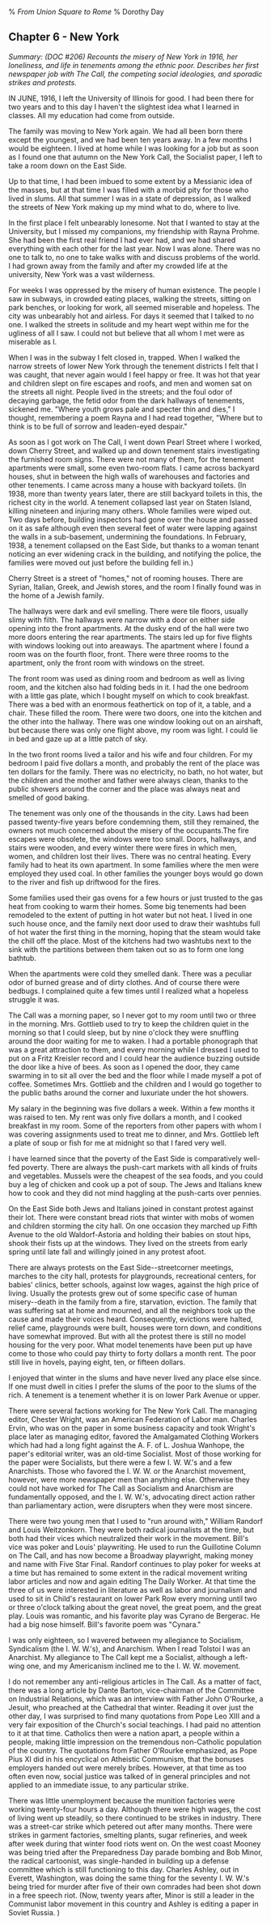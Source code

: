 % *From Union Square to Rome*
% Dorothy Day

Chapter 6 - New York
---

*Summary: (DOC \#206) Recounts the misery of New York in 1916, her
loneliness, and life in tenements among the ethnic poor. Describes her
first newspaper job with The Call, the competing social ideologies, and
sporadic strikes and protests.*

IN JUNE, 1916, I left the University of Illinois for good. I had been
there for two years and to this day I haven't the slightest idea what I
learned in classes. All my education had come from outside.

The family was moving to New York again. We had all been born there
except the youngest, and we had been ten years away. In a few months I
would be eighteen. I lived at home while I was looking for a job but as
soon as I found one that autumn on the New York Call, the Socialist
paper, I left to take a room down on the East Side.

Up to that time, I had been imbued to some extent by a Messianic idea of
the masses, but at that time I was filled with a morbid pity for those
who lived in slums. All that summer I was in a state of depression, as I
walked the streets of New York making up my mind what to do, where to
live.

In the first place I felt unbearably lonesome. Not that I wanted to stay
at the University, but I missed my companions, my friendship with Rayna
Prohme. She had been the first real friend I had ever had, and we had
shared everything with each other for the last year. Now I was alone.
There was no one to talk to, no one to take walks with and discuss
problems of the world. I had grown away from the family and after my
crowded life at the university, New York was a vast wilderness.

For weeks I was oppressed by the misery of human existence. The people I
saw in subways, in crowded eating places, walking the streets, sitting
on park benches, or looking for work, all seemed miserable and hopeless.
The city was unbearably hot and airless. For days it seemed that I
talked to no one. I walked the streets in solitude and my heart wept
within me for the ugliness of all I saw. I could not but believe that
all whom I met were as miserable as I.

When I was in the subway I felt closed in, trapped. When I walked the
narrow streets of lower New York through the tenement districts I felt
that I was caught, that never again would I feel happy or free. It was
hot that year and children slept on fire escapes and roofs, and men and
women sat on the streets all night. People lived in the streets; and the
foul odor of decaying garbage, the fetid odor from the dark hallways of
tenements, sickened me. "Where youth grows pale and specter thin and
dies," I thought, remembering a poem Rayna and I had read together,
"Where but to think is to be full of sorrow and leaden-eyed despair."

As soon as I got work on The Call, I went down Pearl Street where I
worked, down Cherry Street, and walked up and down tenement stairs
investigating the furnished room signs. There were not many of them, for
the tenement apartments were small, some even two-room flats. I came
across backyard houses, shut in between the high walls of warehouses and
factories and other tenements. I came across many a house with backyard
toilets. (In 1938, more than twenty years later, there are still
backyard toilets in this, the richest city in the world. A tenement
collapsed last year on Staten Island, killing nineteen and injuring many
others. Whole families were wiped out. Two days before, building
inspectors had gone over the house and passed on it as safe although
even then several feet of water were lapping against the walls in a
sub-basement, undermining the foundations. In February, 1938, a tenement
collapsed on the East Side, but thanks to a woman tenant noticing an
ever widening crack in the building, and notifying the police, the
families were moved out just before the building fell in.)

Cherry Street is a street of "homes," not of rooming houses. There are
Syrian, Italian, Greek, and Jewish stores, and the room I finally found
was in the home of a Jewish family.

The hallways were dark and evil smelling. There were tile floors,
usually slimy with filth. The hallways were narrow with a door on either
side opening into the front apartments. At the dusky end of the hall
were two more doors entering the rear apartments. The stairs led up for
five flights with windows looking out into areaways. The apartment where
I found a room was on the fourth floor, front. There were three rooms to
the apartment, only the front room with windows on the street.

The front room was used as dining room and bedroom as well as living
room, and the kitchen also had folding beds in it. I had the one bedroom
with a little gas plate, which I bought myself on which to cook
breakfast. There was a bed with an enormous feathertick on top of it, a
table, and a chair. These filled the room. There were two doors, one
into the kitchen and the other into the hallway. There was one window
looking out on an airshaft, but because there was only one flight above,
my room was light. I could lie in bed and gaze up at a little patch of
sky.

In the two front rooms lived a tailor and his wife and four children.
For my bedroom I paid five dollars a month, and probably the rent of the
place was ten dollars for the family. There was no electricity, no bath,
no hot water, but the children and the mother and father were always
clean, thanks to the public showers around the corner and the place was
always neat and smelled of good baking.

The tenement was only one of the thousands in the city. Laws had been
passed twenty-five years before condemning them, still they remained,
the owners not much concerned about the misery of the occupants.The fire
escapes were obsolete, the windows were too small. Doors, hallways, and
stairs were wooden, and every winter there were fires in which men,
women, and children lost their lives. There was no central heating.
Every family had to heat its own apartment. In some families where the
men were employed they used coal. In other families the younger boys
would go down to the river and fish up driftwood for the fires.

Some families used their gas ovens for a few hours or just trusted to
the gas heat from cooking to warm their homes. Some big tenements had
been remodeled to the extent of putting in hot water but not heat. I
lived in one such house once, and the family next door used to draw
their washtubs full of hot water the first thing in the morning, hoping
that the steam would take the chill off the place. Most of the kitchens
had two washtubs next to the sink with the partitions between them taken
out so as to form one long bathtub.

When the apartments were cold they smelled dank. There was a peculiar
odor of burned grease and of dirty clothes. And of course there were
bedbugs. I complained quite a few times until I realized what a hopeless
struggle it was.

The Call was a morning paper, so I never got to my room until two or
three in the morning. Mrs. Gottlieb used to try to keep the children
quiet in the morning so that I could sleep, but by nine o'clock they
were snuffling around the door waiting for me to waken. I had a portable
phonograph that was a great attraction to them, and every morning while
I dressed I used to put on a Fritz Kreisler record and I could hear the
audience buzzing outside the door like a hive of bees. As soon as I
opened the door, they came swarming in to sit all over the bed and the
floor while I made myself a pot of coffee. Sometimes Mrs. Gottlieb and
the children and I would go together to the public baths around the
corner and luxuriate under the hot showers.

My salary in the beginning was five dollars a week. Within a few months
it was raised to ten. My rent was only five dollars a month, and I
cooked breakfast in my room. Some of the reporters from other papers
with whom I was covering assignments used to treat me to dinner, and
Mrs. Gottlieb left a plate of soup or fish for me at midnight so that I
fared very well.

I have learned since that the poverty of the East Side is comparatively
well-fed poverty. There are always the push-cart markets with all kinds
of fruits and vegetables. Mussels were the cheapest of the sea foods,
and you could buy a leg of chicken and cook up a pot of soup. The Jews
and Italians knew how to cook and they did not mind haggling at the
push-carts over pennies.

On the East Side both Jews and Italians joined in constant protest
against their lot. There were constant bread riots that winter with mobs
of women and children storming the city hall. On one occasion they
marched up Fifth Avenue to the old Waldorf-Astoria and holding their
babies on stout hips, shook their fists up at the windows. They lived on
the streets from early spring until late fall and willingly joined in
any protest afoot.

There are always protests on the East Side--streetcorner meetings,
marches to the city hall, protests for playgrounds, recreational
centers, for babies' clinics, better schools, against low wages, against
the high price of living. Usually the protests grew out of some specific
case of human misery--death in the family from a fire, starvation,
eviction. The family that was suffering sat at home and mourned, and all
the neighbors took up the cause and made their voices heard.
Consequently, evictions were halted, relief came, playgrounds were
built, houses were torn down, and conditions have somewhat improved. But
with all the protest there is still no model housing for the very poor.
What model tenements have been put up have come to those who could pay
thirty to forty dollars a month rent. The poor still live in hovels,
paying eight, ten, or fifteen dollars.

I enjoyed that winter in the slums and have never lived any place else
since. If one must dwell in cities I prefer the slums of the poor to the
slums of the rich. A tenement is a tenement whether it is on lower Park
Avenue or upper.

There were several factions working for The New York Call. The managing
editor, Chester Wright, was an American Federation of Labor man. Charles
Ervin, who was on the paper in some business capacity and took Wright's
place later as managing editor, favored the Amalgamated Clothing Workers
which had had a long fight against the A. F. of L. Joshua Wanhope, the
paper's editorial writer, was an old-time Socialist. Most of those
working for the paper were Socialists, but there were a few I. W. W.'s
and a few Anarchists. Those who favored the I. W. W. or the Anarchist
movement, however, were more newspaper men than anything else. Otherwise
they could not have worked for The Call as Socialism and Anarchism are
fundamentally opposed, and the I. W. W.'s, advocating direct action
rather than parliamentary action, were disrupters when they were most
sincere.

There were two young men that I used to "run around with," William
Randorf and Louis Weitzonkorn. They were both radical journalists at the
time, but both had their vices which neutralized their work in the
movement. Bill's vice was poker and Louis' playwriting. He used to run
the Guillotine Column on The Call, and has now become a Broadway
playwright, making money and name with Five Star Final. Randorf
continues to play poker for weeks at a time but has remained to some
extent in the radical movement writing labor articles and now and again
editing The Daily Worker. At that time the three of us were interested
in literature as well as labor and journalism and used to sit in Child's
restaurant on lower Park Row every morning until two or three o'clock
talking about the great novel, the great poem, and the great play. Louis
was romantic, and his favorite play was Cyrano de Bergerac. He had a big
nose himself. Bill's favorite poem was "Cynara."

I was only eighteen, so I wavered between my allegiance to Socialism,
Syndicalism (the I. W. W.'s), and Anarchism. When I read Tolstoi I was
an Anarchist. My allegiance to The Call kept me a Socialist, although a
left-wing one, and my Americanism inclined me to the I. W. W. movement.

I do not remember any anti-religious articles in The Call. As a matter
of fact, there was a long article by Dante Barton, vice-chairman of the
Committee on Industrial Relations, which was an interview with Father
John O'Rourke, a Jesuit, who preached at the Cathedral that winter.
Reading it over just the other day, I was surprised to find many
quotations from Pope Leo XIII and a very fair exposition of the Church's
social teachings. I had paid no attention to it at that time. Catholics
then were a nation apart, a people within a people, making little
impression on the tremendous non-Catholic population of the country. The
quotations from Father O'Rourke emphasized, as Pope Pius XI did in his
encyclical on Atheistic Communism, that the bonuses employers handed out
were merely bribes. However, at that time as too often even now, social
justice was talked of in general principles and not applied to an
immediate issue, to any particular strike.

There was little unemployment because the munition factories were
working twenty-four hours a day. Although there were high wages, the
cost of living went up steadily, so there continued to be strikes in
industry. There was a street-car strike which petered out after many
months. There were strikes in garment factories, smelting plants, sugar
refineries, and week after week during that winter food riots went on.
On the west coast Mooney was being tried after the Preparedness Day
parade bombing and Bob Minor, the radical cartoonist, was single-handed
in building up a defense committee which is still functioning to this
day. Charles Ashley, out in Everett, Washington, was doing the same
thing for the seventy I. W. W.'s being tried for murder after five of
their own comrades had been shot down in a free speech riot. (Now,
twenty years after, Minor is still a leader in the Communist labor
movement in this country and Ashley is editing a paper in Soviet Russia.
)
